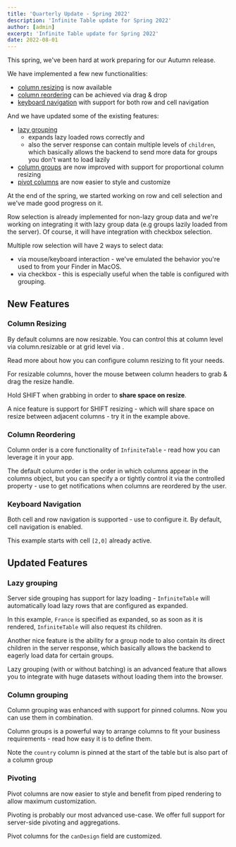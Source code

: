 ```yaml
---
title: 'Quarterly Update - Spring 2022'
description: 'Infinite Table update for Spring 2022'
author: [admin]
excerpt: 'Infinite Table update for Spring 2022'
date: 2022-08-01
---
```


This spring, we've been hard at work preparing for our Autumn release.

We have implemented a few new functionalities:

- [column resizing](#column-resizing) is now available
- [column reordering](#column-reordering) can be achieved via drag & drop
- [keyboard navigation](#keyboard-navigation) with support for both row and cell navigation

And we have updated some of the existing features:

- [lazy grouping](#lazy-grouping)
  - expands lazy loaded rows correctly and
  - also the server response can contain multiple levels of `children`, which basically allows the backend to send more data for groups you don't want to load lazily
- [column groups](#column-grouping) are now improved with support for proportional column resizing
- [pivot columns](#pivoting) are now easier to style and customize

<Note title="Coming soon">

At the end of the spring, we started working on row and cell selection and we've made good progress on it.

Row selection is already implemented for non-lazy group data and we're working on integrating it with lazy group data (e.g groups lazily loaded from the server). Of course, it will have integration with checkbox selection.

Multiple row selection will have 2 ways to select data:

- via mouse/keyboard interaction - we've emulated the behavior you're used to from your Finder in MacOS.
- via checkbox - this is especially useful when the table is configured with grouping.

</Note>

## New Features

### Column Resizing

By default columns are now resizable. You can control this at column level via <PropLink name="columns.resizable">column.resizable</PropLink> or at grid level via <PropLink name="resizableColumns" />.

<YouWillLearnCard inline title="Find out more on column resizing" path="/docs/learn/columns/fixed-and-flexible-size">

Read more about how you can configure column resizing to fit your needs.

</YouWillLearnCard>

<CSEmbed id="infinite-table-resizable-columns-example-gq0fnv" title="Resizable columns example">

<Description>
For resizable columns, hover the mouse between column headers to grab & drag the resize handle.

Hold SHIFT when grabbing in order to **share space on resize**.
</Description>

</CSEmbed>

A nice feature is support for SHIFT resizing - which will share space on resize between adjacent columns - try it in the example above.

### Column Reordering

<YouWillLearnCard inline title="Read more on column order" path="/docs/learn/columns/column-order">

Column order is a core functionality of `InfiniteTable` - read how you can leverage it in your app.

</YouWillLearnCard>

The default column order is the order in which columns appear in the columns object, but you can specify a <PropLink name="defaultColumnOrder" /> or tightly control it via the controlled property <PropLink name="columnOrder" /> - use <PropLink name="onColumnOrderChange" /> to get notifications when columns are reordered by the user.

<CSEmbed title="Column order" id="infinite-table-column-order-advanced-example-ro12mu">

</CSEmbed>

### Keyboard Navigation

Both cell and row navigation is supported - use <PropLink name="keyboardNavigation" /> to configure it. By default, cell navigation is enabled.

<CSEmbed title="Keyboard navigation" id="infinite-table-keyboard-navigating-cells-uncontrolled-tvwkmq">

<Description>

This example starts with cell `[2,0]` already active.

</Description>

</CSEmbed>

## Updated Features

### Lazy grouping

Server side grouping has support for lazy loading - `InfiniteTable` will automatically load lazy rows that are configured as expanded.

<CSEmbed id="infinite-table-lazy-grouping-with-expanded-rows-pkihtt" title="Lazy loaded rows are properly expanded">

<Description>

In this example, `France` is specified as expanded, so as soon as it is rendered, `InfiniteTable` will also request its children.

</Description>

</CSEmbed>

Another nice feature is the ability for a group node to also contain its direct children in the server response, which basically allows the backend to eagerly load data for certain groups.

<YouWillLearnCard inline title="More on lazy grouping" path="/docs/learn/grouping-and-pivoting/grouping-rows#server-side-grouping-with-lazy-loading">

Lazy grouping (with or without batching) is an advanced feature that allows you to integrate with huge datasets without loading them into the browser.

</YouWillLearnCard>

### Column grouping

Column grouping was enhanced with support for pinned columns. Now you can use them in combination.

<YouWillLearnCard inline title="More on column groups" path="/docs/learn/columns/column-grouping">

Column groups is a powerful way to arrange columns to fit your business requirements - read how easy it is to define them.

</YouWillLearnCard>

<CSEmbed id="infinite-table-column-groups-with-pinning-ks16dp" title="Column groups with pinning">

<Description>

Note the `country` column is pinned at the start of the table but is also part of a column group

</Description>

</CSEmbed>

### Pivoting

Pivot columns are now easier to style and benefit from piped rendering to allow maximum customization.

<YouWillLearnCard inline title="Pivoting docs" path="/docs/learn/grouping-and-pivoting/pivoting/overview">

Pivoting is probably our most advanced use-case. We offer full support for server-side pivoting and aggregations.

</YouWillLearnCard>

<CSEmbed id="infinite-table-custom-rendering-for-pivot-p2ern7" title="Customized pivot columns">

<Description>

Pivot columns for the `canDesign` field are customized.

</Description>

</CSEmbed>
